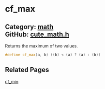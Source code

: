 [](../header.md ':include')

# cf_max

Category: [math](https://github.com/RandyGaul/cute_framework/blob/master/docs/api_reference?id=math)  
GitHub: [cute_math.h](https://github.com/RandyGaul/cute_framework/blob/master/include/cute_math.h)  
---

Returns the maximum of two values.

```cpp
#define cf_max(a, b) ((b) < (a) ? (a) : (b))
```

## Related Pages

[cf_min](https://github.com/RandyGaul/cute_framework/blob/master/docs/math/cf_min.md)  
